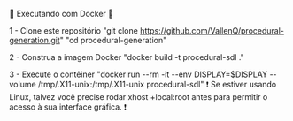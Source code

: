 🐳 Executando com Docker 🐳 

1 - Clone este repositório 
  "git clone https://github.com/VallenQ/procedural-generation.git"
   "cd procedural-generation"
   
2 - Construa a imagem Docker
  "docker build -t procedural-sdl ."

3 - Execute o contêiner
  "docker run --rm -it --env DISPLAY=$DISPLAY --volume /tmp/.X11-unix:/tmp/.X11-unix procedural-sdl"
❗ Se estiver usando Linux, talvez você precise rodar xhost +local:root antes para permitir o acesso à sua interface gráfica. ❗

